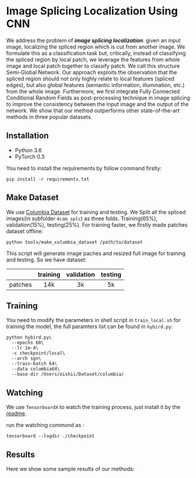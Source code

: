 # Image Splicing Localization Using CNN

We address the problem of ***image splicing localization***: given an input image, localizing the spliced region which is cut from another image. We formulate this as a classification task but, critically, instead of classifying the spliced region by local patch, we leverage the features from whole image and local patch together to classify patch. We call this structure Semi-Global Network. Our approach exploits the observation that the spliced region should not only highly relate to local features (spliced edges), but also global features (semantic information, illumination, etc.) from the whole image. Furthermore, we first integrate Fully Connected Conditional Random Fields as post-processing technique in image splicing to improve the consistency between the input image and the output of the network. We show that our method outperforms other state-of-the-art methods in three popular datasets.

## Installation

* Python 3.6
* PyTorch 0.3

You need to install the requirements by follow command firstly:

```shell
pip install -r requirements.txt
```

## Make Dataset

We use [Columbia Dataset](http://www.ee.columbia.edu/ln/dvmm/downloads/authsplcuncmp/dlform.html) for training and testing. We Split all the spliced images(in subfolder `4cam_splc`) as three folds. Training(65%), validation(15%), testing(25%). For training faster, we firstly made patches dataset offline:

```shell
python tools/make_columbia_dataset /path/to/dataset
```
This script will generate image paches and resized full image for training and testing. So we have dataset: 

|| training| validation | testing |
|:---| :--: | :--: | :--: |
|patches| 14k | 3k| 5k|

## Training
You need to modify the parameters in shell script in `train_local.sh` for training the model, the full paramters list can be found in `hybird.py`:

```shell
python hybird.py\
  --epochs 60\
  --lr 1e-4\
  -c checkpoint/local\
  --arch sgn\
  --train-batch 64\
  --data columbia64\
  --base-dir /Users/oishii/Dataset/columbia/ 
```

## Watching

We use `TensorboardX`   to watch the training process, just install it by the [readme](https://github.com/lanpa/tensorboardX).

run the watching commond as :
```
tensorboard --logdir ./checkpoint
```

## Results

Here we show some sample results of our methods:









